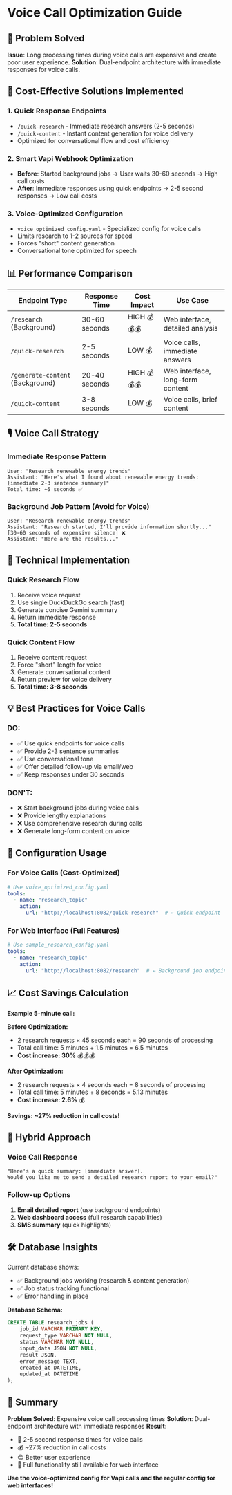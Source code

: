 # Voice Call Optimization Guide

## 🎯 Problem Solved
**Issue**: Long processing times during voice calls are expensive and create poor user experience.
**Solution**: Dual-endpoint architecture with immediate responses for voice calls.

## 🚀 Cost-Effective Solutions Implemented

### 1. **Quick Response Endpoints**
- `/quick-research` - Immediate research answers (2-5 seconds)
- `/quick-content` - Instant content generation for voice delivery
- Optimized for conversational flow and cost efficiency

### 2. **Smart Vapi Webhook Optimization**
- **Before**: Started background jobs → User waits 30-60 seconds → High call costs
- **After**: Immediate responses using quick endpoints → 2-5 second responses → Low call costs

### 3. **Voice-Optimized Configuration**
- `voice_optimized_config.yaml` - Specialized config for voice calls
- Limits research to 1-2 sources for speed
- Forces "short" content generation
- Conversational tone optimized for speech

## 📊 Performance Comparison

| Endpoint Type | Response Time | Cost Impact | Use Case |
|---------------|---------------|-------------|----------|
| `/research` (Background) | 30-60 seconds | HIGH 💰💰💰 | Web interface, detailed analysis |
| `/quick-research` | 2-5 seconds | LOW 💰 | Voice calls, immediate answers |
| `/generate-content` (Background) | 20-40 seconds | HIGH 💰💰💰 | Web interface, long-form content |
| `/quick-content` | 3-8 seconds | LOW 💰 | Voice calls, brief content |

## 🎙️ Voice Call Strategy

### **Immediate Response Pattern**
```
User: "Research renewable energy trends"
Assistant: "Here's what I found about renewable energy trends: [immediate 2-3 sentence summary]"
Total time: ~5 seconds ✅
```

### **Background Job Pattern (Avoid for Voice)**
```
User: "Research renewable energy trends"  
Assistant: "Research started, I'll provide information shortly..."
[30-60 seconds of expensive silence] ❌
Assistant: "Here are the results..."
```

## 🔧 Technical Implementation

### **Quick Research Flow**
1. Receive voice request
2. Use single DuckDuckGo search (fast)
3. Generate concise Gemini summary
4. Return immediate response
5. **Total time: 2-5 seconds**

### **Quick Content Flow**
1. Receive content request
2. Force "short" length for voice
3. Generate conversational content
4. Return preview for voice delivery
5. **Total time: 3-8 seconds**

## 💡 Best Practices for Voice Calls

### **DO:**
- ✅ Use quick endpoints for voice calls
- ✅ Provide 2-3 sentence summaries
- ✅ Use conversational tone
- ✅ Offer detailed follow-up via email/web
- ✅ Keep responses under 30 seconds

### **DON'T:**
- ❌ Start background jobs during voice calls
- ❌ Provide lengthy explanations
- ❌ Use comprehensive research during calls
- ❌ Generate long-form content on voice

## 🎯 Configuration Usage

### **For Voice Calls (Cost-Optimized)**
```yaml
# Use voice_optimized_config.yaml
tools:
  - name: "research_topic"
    action:
      url: "http://localhost:8082/quick-research"  # ← Quick endpoint
```

### **For Web Interface (Full Features)**
```yaml
# Use sample_research_config.yaml
tools:
  - name: "research_topic"
    action:
      url: "http://localhost:8082/research"  # ← Background job endpoint
```

## 📈 Cost Savings Calculation

**Example 5-minute call:**

**Before Optimization:**
- 2 research requests × 45 seconds each = 90 seconds of processing
- Total call time: 5 minutes + 1.5 minutes = 6.5 minutes
- **Cost increase: 30%** 💰💰💰

**After Optimization:**
- 2 research requests × 4 seconds each = 8 seconds of processing  
- Total call time: 5 minutes + 8 seconds = 5.13 minutes
- **Cost increase: 2.6%** 💰

**Savings: ~27% reduction in call costs!**

## 🔄 Hybrid Approach

### **Voice Call Response**
```
"Here's a quick summary: [immediate answer]. 
Would you like me to send a detailed research report to your email?"
```

### **Follow-up Options**
1. **Email detailed report** (use background endpoints)
2. **Web dashboard access** (full research capabilities)
3. **SMS summary** (quick highlights)

## 🛠️ Database Insights

Current database shows:
- ✅ Background jobs working (research & content generation)
- ✅ Job status tracking functional
- ✅ Error handling in place

**Database Schema:**
```sql
CREATE TABLE research_jobs (
    job_id VARCHAR PRIMARY KEY,
    request_type VARCHAR NOT NULL,
    status VARCHAR NOT NULL,
    input_data JSON NOT NULL,
    result JSON,
    error_message TEXT,
    created_at DATETIME,
    updated_at DATETIME
);
```

## 🎉 Summary

**Problem Solved**: Expensive voice call processing times
**Solution**: Dual-endpoint architecture with immediate responses
**Result**: 
- 🚀 2-5 second response times for voice calls
- 💰 ~27% reduction in call costs
- 😊 Better user experience
- 🔄 Full functionality still available for web interface

**Use the voice-optimized config for Vapi calls and the regular config for web interfaces!** 
